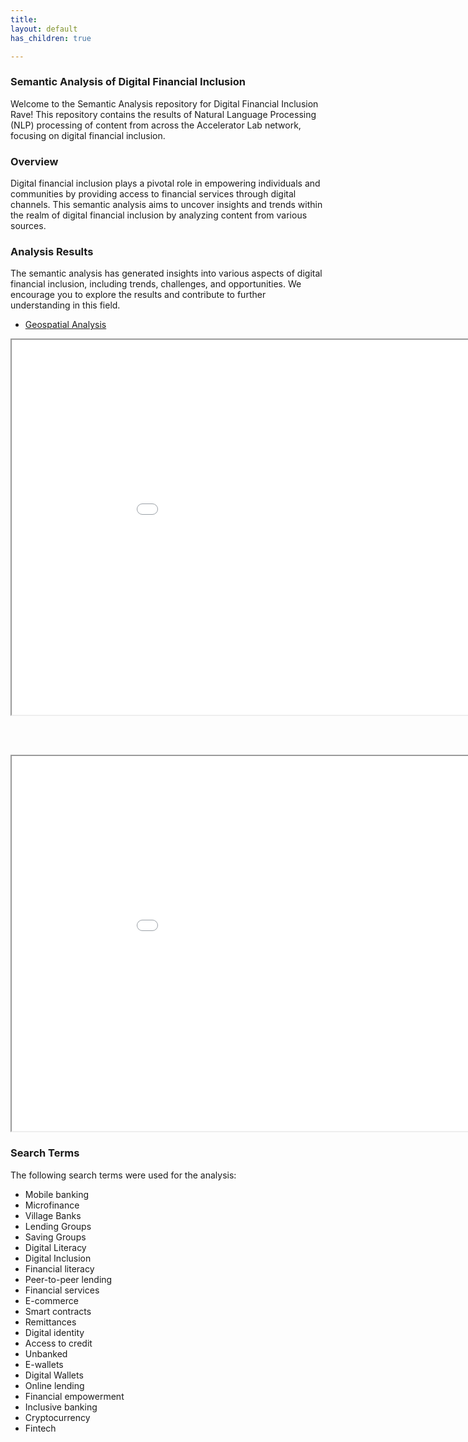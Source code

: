 ```yaml
---
title: 
layout: default
has_children: true

---
```


### Semantic Analysis of Digital Financial Inclusion

Welcome to the Semantic Analysis repository for Digital Financial Inclusion Rave! This repository contains the results of Natural Language Processing (NLP) processing of content from across the Accelerator Lab network, focusing on digital financial inclusion.

### Overview

Digital financial inclusion plays a pivotal role in empowering individuals and communities by providing access to financial services through digital channels. This semantic analysis aims to uncover insights and trends within the realm of digital financial inclusion by analyzing content from various sources.

### Analysis Results

The semantic analysis has generated insights into various aspects of digital financial inclusion, including trends, challenges, and opportunities. We encourage you to explore the results and contribute to further understanding in this field.


- [Geospatial Analysis](./maps.html)

<iframe src="network_graph.html" width="1000" height="600"></iframe>

<br><br>

<iframe src="co_matrix.html" width="1000" height="600"></iframe>

### Search Terms

The following search terms were used for the analysis:

- Mobile banking
- Microfinance
- Village Banks
- Lending Groups
- Saving Groups
- Digital Literacy
- Digital Inclusion
- Financial literacy
- Peer-to-peer lending
- Financial services
- E-commerce
- Smart contracts
- Remittances
- Digital identity
- Access to credit
- Unbanked
- E-wallets
- Digital Wallets
- Online lending
- Financial empowerment
- Inclusive banking
- Cryptocurrency
- Fintech


